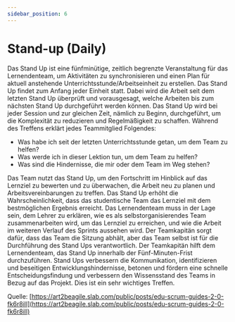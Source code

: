 ```yaml
---
sidebar_position: 6
---
```


# Stand-up (Daily)
Das Stand Up ist eine fünfminütige, zeitlich begrenzte Veranstaltung für das Lernendenteam, um Aktivitäten zu synchronisieren und einen Plan für aktuell anstehende Unterrichtsstunde/Arbeitseinheit zu erstellen. Das Stand Up findet zum Anfang jeder Einheit statt. Dabei wird die Arbeit seit dem letzten Stand Up überprüft und vorausgesagt, welche Arbeiten bis zum nächsten Stand Up durchgeführt werden können.
Das Stand Up wird bei jeder Session und zur gleichen Zeit, nämlich zu Beginn, durchgeführt, um die Komplexität zu reduzieren und Regelmäßigkeit zu schaffen. Während des Treffens erklärt jedes Teammitglied Folgendes:
- Was habe ich seit der letzten Unterrichtsstunde getan, um dem Team zu helfen?
- Was werde ich in dieser Lektion tun, um dem Team zu helfen?
- Was sind die Hindernisse, die mir oder dem Team im Weg stehen?

Das Team nutzt das Stand Up, um den Fortschritt im Hinblick auf das Lernziel zu bewerten und zu überwachen, die Arbeit neu zu planen und Arbeitsvereinbarungen zu treffen. Das Stand Up erhöht die Wahrscheinlichkeit, dass das studentische Team das Lernziel mit dem bestmöglichen Ergebnis erreicht. Das Lernendenteam muss in der Lage sein, dem Lehrer zu erklären, wie es als selbstorganisierendes Team zusammenarbeiten wird, um das Lernziel zu erreichen, und wie die Arbeit im weiteren Verlauf des Sprints aussehen wird.
Der Teamkapitän sorgt dafür, dass das Team die Sitzung abhält, aber das Team selbst ist für die Durchführung des Stand Ups verantwortlich. Der Teamkapitän hilft dem Lernendenteam, das Stand Up innerhalb der Fünf-Minuten-Frist durchzuführen.
Stand Ups verbessern die Kommunikation, identifizieren und beseitigen Entwicklungshindernisse, betonen und fördern eine schnelle Entscheidungsfindung und verbessern den Wissensstand des Teams in Bezug auf das Projekt. Dies ist ein sehr wichtiges Treffen.

Quelle: [https://art2beagile.slab.com/public/posts/edu-scrum-guides-2-0-fk6r8ill](https://art2beagile.slab.com/public/posts/edu-scrum-guides-2-0-fk6r8ill)